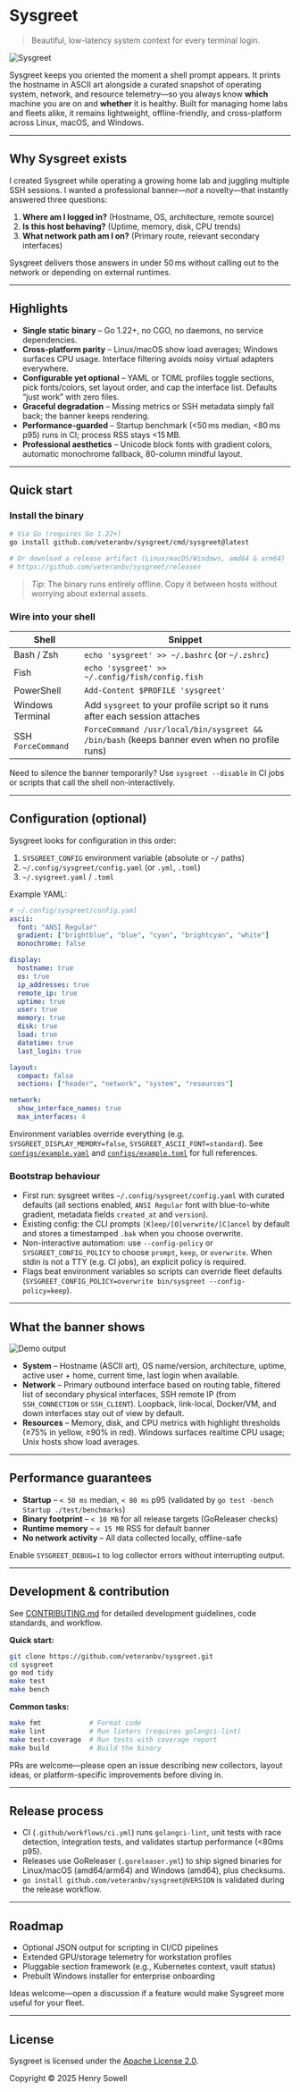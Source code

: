 # Sysgreet

> Beautiful, low-latency system context for every terminal login.

![Sysgreet](media/sysgreet-padded.png)

Sysgreet keeps you oriented the moment a shell prompt appears. It prints the
hostname in ASCII art alongside a curated snapshot of operating system,
network, and resource telemetry—so you always know **which** machine you are on
and **whether** it is healthy. Built for managing home labs and fleets alike, it
remains lightweight, offline-friendly, and cross-platform across Linux, macOS,
and Windows.

---

## Why Sysgreet exists

I created Sysgreet while operating a growing home lab and juggling
multiple SSH sessions. I wanted a professional banner—_not_ a novelty—that
instantly answered three questions:

1. **Where am I logged in?** (Hostname, OS, architecture, remote source)
2. **Is this host behaving?** (Uptime, memory, disk, CPU trends)
3. **What network path am I on?** (Primary route, relevant secondary interfaces)

Sysgreet delivers those answers in under 50 ms without calling out to the
network or depending on external runtimes.

---

## Highlights

- **Single static binary** – Go 1.22+, no CGO, no daemons, no service
  dependencies.
- **Cross-platform parity** – Linux/macOS show load averages; Windows surfaces
  CPU usage. Interface filtering avoids noisy virtual adapters everywhere.
- **Configurable yet optional** – YAML or TOML profiles toggle sections, pick
  fonts/colors, set layout order, and cap the interface list. Defaults “just
  work” with zero files.
- **Graceful degradation** – Missing metrics or SSH metadata simply fall back;
  the banner keeps rendering.
- **Performance-guarded** – Startup benchmark (<50 ms median, <80 ms p95) runs in
  CI; process RSS stays <15 MB.
- **Professional aesthetics** – Unicode block fonts with gradient colors,
  automatic monochrome fallback, 80-column mindful layout.

---

## Quick start

### Install the binary

```bash
# Via Go (requires Go 1.22+)
go install github.com/veteranbv/sysgreet/cmd/sysgreet@latest

# Or download a release artifact (Linux/macOS/Windows, amd64 & arm64)
# https://github.com/veteranbv/sysgreet/releases
```

> _Tip:_ The binary runs entirely offline. Copy it between hosts without
> worrying about external assets.

### Wire into your shell

| Shell            | Snippet                                                                                       |
|------------------|------------------------------------------------------------------------------------------------|
| Bash / Zsh       | `echo 'sysgreet' >> ~/.bashrc` (or `~/.zshrc`)                                                 |
| Fish             | `echo 'sysgreet' >> ~/.config/fish/config.fish`                                               |
| PowerShell       | `Add-Content $PROFILE 'sysgreet'`                                                             |
| Windows Terminal | Add `sysgreet` to your profile script so it runs after each session attaches                  |
| SSH `ForceCommand` | `ForceCommand /usr/local/bin/sysgreet && /bin/bash` (keeps banner even when no profile runs) |

Need to silence the banner temporarily? Use `sysgreet --disable` in CI jobs or
scripts that call the shell non-interactively.

---

## Configuration (optional)

Sysgreet looks for configuration in this order:

1. `SYSGREET_CONFIG` environment variable (absolute or `~/` paths)
2. `~/.config/sysgreet/config.yaml` (or `.yml`, `.toml`)
3. `~/.sysgreet.yaml` / `.toml`

Example YAML:

```yaml
# ~/.config/sysgreet/config.yaml
ascii:
  font: "ANSI Regular"
  gradient: ["brightblue", "blue", "cyan", "brightcyan", "white"]
  monochrome: false

display:
  hostname: true
  os: true
  ip_addresses: true
  remote_ip: true
  uptime: true
  user: true
  memory: true
  disk: true
  load: true
  datetime: true
  last_login: true

layout:
  compact: false
  sections: ["header", "network", "system", "resources"]

network:
  show_interface_names: true
  max_interfaces: 4
```

Environment variables override everything (e.g.
`SYSGREET_DISPLAY_MEMORY=false`, `SYSGREET_ASCII_FONT=standard`). See
[`configs/example.yaml`](configs/example.yaml) and
[`configs/example.toml`](configs/example.toml) for full references.

### Bootstrap behaviour

- First run: sysgreet writes `~/.config/sysgreet/config.yaml` with curated defaults (all sections enabled, `ANSI Regular` font with blue-to-white gradient, metadata fields `created_at` and `version`).
- Existing config: the CLI prompts `[K]eep/[O]verwrite/[C]ancel` by default and stores a timestamped `.bak` when you choose overwrite.
- Non-interactive automation: use `--config-policy` or `SYSGREET_CONFIG_POLICY` to choose `prompt`, `keep`, or `overwrite`. When stdin is not a TTY (e.g. CI jobs), an explicit policy is required.
- Flags beat environment variables so scripts can override fleet defaults (`SYSGREET_CONFIG_POLICY=overwrite bin/sysgreet --config-policy=keep`).

---

## What the banner shows

![Demo output](media/demo.jpg)

- **System** – Hostname (ASCII art), OS name/version, architecture, uptime,
  active user + home, current time, last login when available.
- **Network** – Primary outbound interface based on routing table, filtered list
  of secondary physical interfaces, SSH remote IP (from `SSH_CONNECTION` or
  `SSH_CLIENT`). Loopback, link-local, Docker/VM, and down interfaces stay out of
  view by default.
- **Resources** – Memory, disk, and CPU metrics with highlight thresholds (≥75% in
  yellow, ≥90% in red). Windows surfaces realtime CPU usage; Unix hosts show load
  averages.

---

## Performance guarantees

- **Startup** – `< 50 ms` median, `< 80 ms` p95 (validated by
  `go test -bench Startup ./test/benchmarks`)
- **Binary footprint** – `< 10 MB` for all release targets (GoReleaser checks)
- **Runtime memory** – `< 15 MB` RSS for default banner
- **No network activity** – All data collected locally, offline-safe

Enable `SYSGREET_DEBUG=1` to log collector errors without interrupting output.

---

## Development & contribution

See [CONTRIBUTING.md](CONTRIBUTING.md) for detailed development guidelines, code standards, and workflow.

**Quick start:**

```bash
git clone https://github.com/veteranbv/sysgreet.git
cd sysgreet
go mod tidy
make test
make bench
```

**Common tasks:**

```bash
make fmt            # Format code
make lint           # Run linters (requires golangci-lint)
make test-coverage  # Run tests with coverage report
make build          # Build the binary
```

PRs are welcome—please open an issue describing new collectors, layout ideas, or
platform-specific improvements before diving in.

---

## Release process

- CI (`.github/workflows/ci.yml`) runs `golangci-lint`, unit tests with race
  detection, integration tests, and validates startup performance (<80ms p95).
- Releases use GoReleaser (`.goreleaser.yml`) to ship signed binaries for
  Linux/macOS (amd64/arm64) and Windows (amd64), plus checksums.
- `go install github.com/veteranbv/sysgreet@VERSION` is validated during the
  release workflow.

---

## Roadmap

- Optional JSON output for scripting in CI/CD pipelines
- Extended GPU/storage telemetry for workstation profiles
- Pluggable section framework (e.g., Kubernetes context, vault status)
- Prebuilt Windows installer for enterprise onboarding

Ideas welcome—open a discussion if a feature would make Sysgreet more useful for
your fleet.

---

## License

Sysgreet is licensed under the [Apache License 2.0](LICENSE).

Copyright © 2025 Henry Sowell
